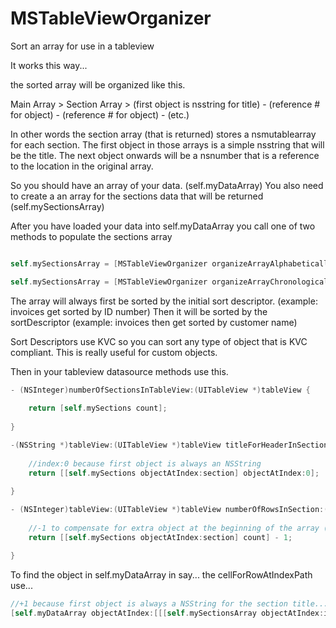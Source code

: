 MSTableViewOrganizer
====================

Sort an array for use in a tableview

It works this way...

the sorted array will be organized like this.

Main Array > Section Array > (first object is nsstring for title) - (reference # for object) - (reference # for object) - (etc.)

In other words the section array (that is returned) stores a nsmutablearray for each section. 
The first object in those arrays is a simple nsstring that will be the title.
The next object onwards will be a nsnumber that is a reference to the location in the original array.

So you should have an array of your data. (self.myDataArray)
You also need to create a an array for the sections data that will be returned (self.mySectionsArray)

After you have loaded your data into self.myDataArray you call one of two methods to populate the sections array

```objective-c

self.mySectionsArray = [MSTableViewOrganizer organizeArrayAlphabetically:self.myDataArray withSortDescriptor:sortDescriptor withInitialSortDescriptor:initialSortDescriptor];

self.mySectionsArray = [MSTableViewOrganizer organizeArrayChronologically:self.myDataArray withSortDescriptor:sortDescriptor withInitialSortDescriptor:initialSortDescriptor];

```

The array will always first be sorted by the initial sort descriptor. (example: invoices get sorted by ID number)
Then it will be sorted by the sortDescriptor (example: invoices then get sorted by customer name)

Sort Descriptors use KVC so you can sort any type of object that is KVC compliant. This is really useful for custom objects.

Then in your tableview datasource methods use this.
```objective-c
- (NSInteger)numberOfSectionsInTableView:(UITableView *)tableView {
    
    return [self.mySections count];
    
}

-(NSString *)tableView:(UITableView *)tableView titleForHeaderInSection:(NSInteger)section {
    
    //index:0 because first object is always an NSString
    return [[self.mySections objectAtIndex:section] objectAtIndex:0];
    
}

- (NSInteger)tableView:(UITableView *)tableView numberOfRowsInSection:(NSInteger)section {
    
    //-1 to compensate for extra object at the beginning of the array (the nsstring title for section)
    return [[self.mySections objectAtIndex:section] count] - 1;

}
```

To find the object in self.myDataArray in say... the cellForRowAtIndexPath use...

```objective-c
//+1 because first object is always a NSString for the section title...
[self.myDataArray objectAtIndex:[[[self.mySectionsArray objectAtIndex:indexPath.section] objectAtIndex:indexPath.row + 1] intValue]]

```